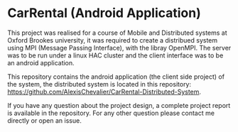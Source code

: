 # CarRental (Android Application)

This project was realised for a course of Mobile and Distributed systems at Oxford Brookes university, it was required to create a distribued system using MPI (Message Passing Interface), with the libray OpenMPI. The server was to be run under a linux HAC cluster and the client interface was to be an android application.

This repository contains the android application (the client side project) of the system, the distributed system is located in this repository: https://github.com/AlexisChevalier/CarRental-Distributed-System.

If you have any question about the project design, a complete project report is available in the repository. For any other question please contact me directly or open an issue.
